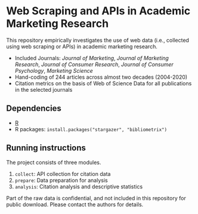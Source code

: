 # Web Scraping and APIs in Academic Marketing Research

This repository empirically investigates the use of web data (i.e., collected using web scraping or APIs) in academic marketing research.

- Included Journals: *Journal of Marketing*, *Journal of Marketing Research*, *Journal of Consumer Research*, *Journal of Consumer Psychology*, *Marketing Science*
- Hand-coding of 244 articles across almost two decades (2004-2020)
- Citation metrics on the basis of Web of Science Data for all publications in the selected journals

## Dependencies
- [R](https://tilburgsciencehub.com/get/R)
- R packages:
	`install.packages("stargazer", "bibliometrix")`

## Running instructions

The project consists of three modules.

1. `collect`: API collection for citation data
2. `prepare`: Data preparation for analysis
3. `analysis`: Citation analysis and descriptive statistics

Part of the raw data is confidential, and not included in this repository for public download. Please contact the authors for details.
